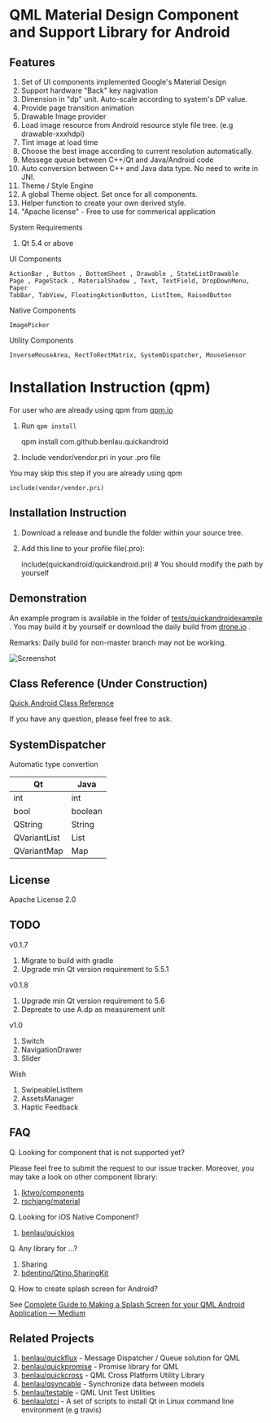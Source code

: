 QML Material Design Component and Support Library for Android
===========================================================

Features
--------

 1. Set of UI components implemented Google's Material Design
  1. Support hardware "Back" key nagivation
  1. Dimension in "dp" unit. Auto-scale according to system's DP value.
  1. Provide page transition animation
 1. Drawable Image provider
  1. Load image resource from Android resource style file tree. (e.g drawable-xxxhdpi)
  2. Tint image at load time
  3. Choose the best image according to current resolution automatically.
 1. Messege queue between C++/Qt and Java/Android code
  1. Auto conversion between C++ and Java data type. No need to write in JNI.
 1. Theme / Style Engine
  1. A global Theme object. Set once for all components.
  1. Helper function to create your own derived style.
 1. "Apache license" - Free to use for commerical application

System Requirements
 1. Qt 5.4 or above

UI Components

    ActionBar , Button , BottomSheet , Drawable , StateListDrawable
    Page , PageStack , MaterialShadow , Text, TextField, DropDownMenu, Paper
    TabBar, TabView, FloatingActionButton, ListItem, RaisedButton

Native Components

    ImagePicker

Utility Components

    InverseMouseArea, RectToRectMatrix, SystemDispatcher, MouseSensor

Installation Instruction (qpm)
==============================

For user who are already using qpm from [qpm.io](https://qpm.io)

 1) Run `qpm install`
 
    qpm install com.github.benlau.quickandroid
    
 2) Include vendor/vendor.pri in your .pro file

You may skip this step if you are already using qpm

    include(vendor/vendor.pri)

Installation Instruction 
------------------------

 1) Download a release and bundle the folder within your source tree.

 2) Add this line to your profile file(.pro):

    include(quickandroid/quickandroid.pri) # You should modify the path by yourself


Demonstration
-------------

An example program is available in the folder of [tests/quickandroidexample](tests/quickandroidexample) . You may build it by yourself or download the daily build from [drone.io](https://drone.io/github.com/benlau/quickandroid/files) .

Remarks: Daily build for non-master branch may not be working. 

![Screenshot](https://raw.githubusercontent.com/benlau/quickandroid/master/docs/screenshots/example1.png)

Class Reference (Under Construction)
---------------

[Quick Android Class Reference](http://benlau.github.io/quickandroid/)

If you have any question, please feel free to ask.

SystemDispatcher
----------------

Automatic type convertion

| Qt           | Java    |
|--------------|---------|
| int          | int     |
| bool         | boolean |
| QString      | String  |
| QVariantList | List<T> |
| QVariantMap  | Map<T>  |

License
-------

Apache License 2.0

TODO
----

v0.1.7
 1. Migrate to build with gradle
 2. Upgrade min Qt version requirement to 5.5.1

v0.1.8
 1. Upgrade min Qt version requirement to 5.6
 2. Depreate to use A.dp as measurement unit

v1.0 
 1. Switch
 1. NavigationDrawer
 1. Slider

Wish
 1. SwipeableListItem
 2. AssetsManager
 3. Haptic Feedback

FAQ
---

Q. Looking for component that is not supported yet?

Please feel free to submit the request to our issue tracker. Moreover, you may take a look on other component library:

1. [Iktwo/components](https://github.com/Iktwo/components)
2. [rschiang/material](https://github.com/rschiang/material)

Q. Looking for iOS Native Component?

1. [benlau/quickios](https://github.com/benlau/quickios) 

Q. Any library for ...?

1. Sharing
 1. [bdentino/Qtino.SharingKit](https://github.com/bdentino/Qtino.SharingKit)

Q. How to create splash screen for Android?

See [Complete Guide to Making a Splash Screen for your QML Android Application — Medium](https://medium.com/@benlaud/complete-guide-to-make-a-splash-screen-for-your-qml-android-application-567ca3bc70af#.z9biu3sfp)

Related Projects
----------------

 1. [benlau/quickflux](https://github.com/benlau/quickflux) - Message Dispatcher / Queue solution for QML
 1. [benlau/quickpromise](https://github.com/benlau/quickpromise) - Promise library for QML
 1. [benlau/quickcross](https://github.com/benlau/quickcross) - QML Cross Platform Utility Library
 1. [benlau/qsyncable](https://github.com/benlau/qsyncable) - Synchronize data between models
 1. [benlau/testable](https://github.com/benlau/testable) - QML Unit Test Utilities
 1. [benlau/qtci](https://github.com/benlau/qtci) -  A set of scripts to install Qt in Linux command line environment (e.g travis)
